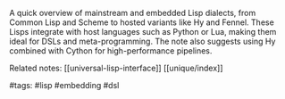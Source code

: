 A quick overview of mainstream and embedded Lisp dialects, from Common Lisp and Scheme to hosted variants like Hy and Fennel. These Lisps integrate with host languages such as Python or Lua, making them ideal for DSLs and meta-programming. The note also suggests using Hy combined with Cython for high-performance pipelines.

Related notes: [[universal-lisp-interface]] [[unique/index]]

#tags: #lisp #embedding #dsl
